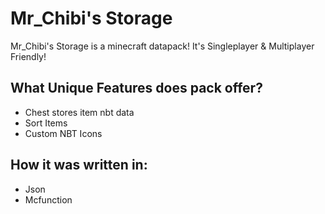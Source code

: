 <h1>Mr_Chibi's Storage</h1>
<p>Mr_Chibi's Storage is a minecraft datapack! It's Singleplayer & Multiplayer Friendly!</p>

<h2>What Unique Features does pack offer?</h2>
<ul>
  <li>Chest stores item nbt data</li>
  <li>Sort Items</li>
  <li>Custom NBT Icons</li>
</ul>

<h2>How it was written in:</h2>
<ul>
  <li>Json</li>
  <li>Mcfunction</li>
</ul>
